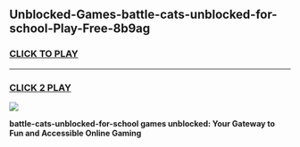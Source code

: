 
## Unblocked-Games-battle-cats-unblocked-for-school-Play-Free-8b9ag
<h3>
<a href="https://premium76.site?title=battle-cats-unblocked-for-school&ref=19M">CLICK TO PLAY</a></h3>
<hr>

<h3>
<a href="https://premium76.site?title=battle-cats-unblocked-for-school&ref=19M">CLICK 2 PLAY</a>
  
</h3>

<a href="https://premium76.site?title=battle-cats-unblocked-for-school&ref=19M"><img src="https://clearcache.store/games.png"></a>


**battle-cats-unblocked-for-school games unblocked: Your Gateway to Fun and Accessible Online Gaming**
